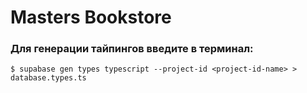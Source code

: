 # Masters Bookstore

### Для генерации тайпингов введите в терминал:

```shell
$ supabase gen types typescript --project-id <project-id-name> > database.types.ts
```
